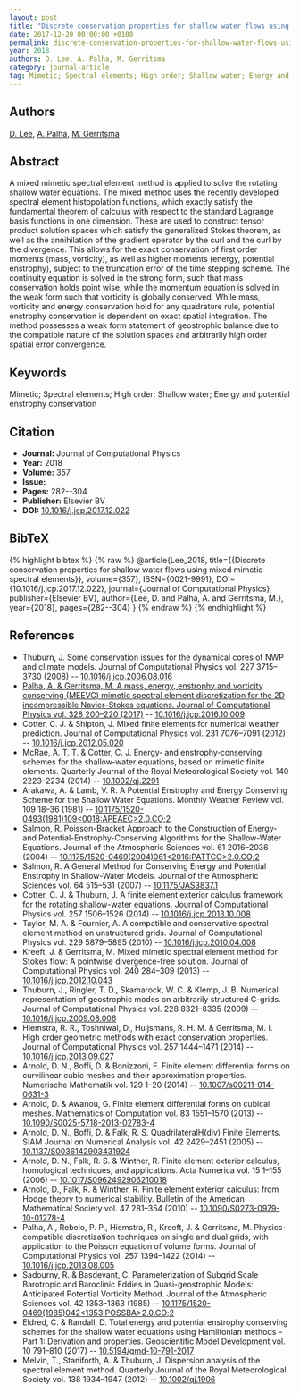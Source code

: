 ```yaml
---
layout: post
title: "Discrete conservation properties for shallow water flows using mixed mimetic spectral elements"
date: 2017-12-20 00:00:00 +0100
permalink: discrete-conservation-properties-for-shallow-water-flows-using-mixed-mimetic-spectral-elements
year: 2018
authors: D. Lee, A. Palha, M. Gerritsma
category: journal-article
tag: Mimetic; Spectral elements; High order; Shallow water; Energy and potential enstrophy conservation
---
```

 
## Authors
[D. Lee](authors/d-lee), [A. Palha](authors/a-palha), [M. Gerritsma](authors/m-gerritsma)
 
## Abstract
A mixed mimetic spectral element method is applied to solve the rotating shallow water equations. The mixed method uses the recently developed spectral element histopolation functions, which exactly satisfy the fundamental theorem of calculus with respect to the standard Lagrange basis functions in one dimension. These are used to construct tensor product solution spaces which satisfy the generalized Stokes theorem, as well as the annihilation of the gradient operator by the curl and the curl by the divergence. This allows for the exact conservation of first order moments (mass, vorticity), as well as higher moments (energy, potential enstrophy), subject to the truncation error of the time stepping scheme. The continuity equation is solved in the strong form, such that mass conservation holds point wise, while the momentum equation is solved in the weak form such that vorticity is globally conserved. While mass, vorticity and energy conservation hold for any quadrature rule, potential enstrophy conservation is dependent on exact spatial integration. The method possesses a weak form statement of geostrophic balance due to the compatible nature of the solution spaces and arbitrarily high order spatial error convergence.
 
## Keywords
Mimetic; Spectral elements; High order; Shallow water; Energy and potential enstrophy conservation
 
## Citation
- **Journal:** Journal of Computational Physics
- **Year:** 2018
- **Volume:** 357
- **Issue:** 
- **Pages:** 282--304
- **Publisher:** Elsevier BV
- **DOI:** [10.1016/j.jcp.2017.12.022](https://doi.org/10.1016/j.jcp.2017.12.022)
 
## BibTeX
{% highlight bibtex %}
{% raw %}
@article{Lee_2018,
  title={{Discrete conservation properties for shallow water flows using mixed mimetic spectral elements}},
  volume={357},
  ISSN={0021-9991},
  DOI={10.1016/j.jcp.2017.12.022},
  journal={Journal of Computational Physics},
  publisher={Elsevier BV},
  author={Lee, D. and Palha, A. and Gerritsma, M.},
  year={2018},
  pages={282--304}
}
{% endraw %}
{% endhighlight %}
 
## References
- Thuburn, J. Some conservation issues for the dynamical cores of NWP and climate models. Journal of Computational Physics vol. 227 3715–3730 (2008) -- [10.1016/j.jcp.2006.08.016](https://doi.org/10.1016/j.jcp.2006.08.016)
- [Palha, A. & Gerritsma, M. A mass, energy, enstrophy and vorticity conserving (MEEVC) mimetic spectral element discretization for the 2D incompressible Navier–Stokes equations. Journal of Computational Physics vol. 328 200–220 (2017)](a-mass-energy-enstrophy-and-vorticity-conserving-meevc-mimetic-spectral-element-discretization-for-the-2d-incompressible-navier-stokes-equations) -- [10.1016/j.jcp.2016.10.009](https://doi.org/10.1016/j.jcp.2016.10.009)
- Cotter, C. J. & Shipton, J. Mixed finite elements for numerical weather prediction. Journal of Computational Physics vol. 231 7076–7091 (2012) -- [10.1016/j.jcp.2012.05.020](https://doi.org/10.1016/j.jcp.2012.05.020)
- McRae, A. T. T. & Cotter, C. J. Energy‐ and enstrophy‐conserving schemes for the shallow‐water equations, based on mimetic finite elements. Quarterly Journal of the Royal Meteorological Society vol. 140 2223–2234 (2014) -- [10.1002/qj.2291](https://doi.org/10.1002/qj.2291)
- Arakawa, A. & Lamb, V. R. A Potential Enstrophy and Energy Conserving Scheme for the Shallow Water Equations. Monthly Weather Review vol. 109 18–36 (1981) -- [10.1175/1520-0493(1981)109<0018:APEAEC>2.0.CO;2](https://doi.org/10.1175/1520-0493(1981)109<0018:APEAEC>2.0.CO;2)
- Salmon, R. Poisson-Bracket Approach to the Construction of Energy- and Potential-Enstrophy-Conserving Algorithms for the Shallow-Water Equations. Journal of the Atmospheric Sciences vol. 61 2016–2036 (2004) -- [10.1175/1520-0469(2004)061<2016:PATTCO>2.0.CO;2](https://doi.org/10.1175/1520-0469(2004)061<2016:PATTCO>2.0.CO;2)
- Salmon, R. A General Method for Conserving Energy and Potential Enstrophy in Shallow-Water Models. Journal of the Atmospheric Sciences vol. 64 515–531 (2007) -- [10.1175/JAS3837.1](https://doi.org/10.1175/JAS3837.1)
- Cotter, C. J. & Thuburn, J. A finite element exterior calculus framework for the rotating shallow-water equations. Journal of Computational Physics vol. 257 1506–1526 (2014) -- [10.1016/j.jcp.2013.10.008](https://doi.org/10.1016/j.jcp.2013.10.008)
- Taylor, M. A. & Fournier, A. A compatible and conservative spectral element method on unstructured grids. Journal of Computational Physics vol. 229 5879–5895 (2010) -- [10.1016/j.jcp.2010.04.008](https://doi.org/10.1016/j.jcp.2010.04.008)
- Kreeft, J. & Gerritsma, M. Mixed mimetic spectral element method for Stokes flow: A pointwise divergence-free solution. Journal of Computational Physics vol. 240 284–309 (2013) -- [10.1016/j.jcp.2012.10.043](https://doi.org/10.1016/j.jcp.2012.10.043)
- Thuburn, J., Ringler, T. D., Skamarock, W. C. & Klemp, J. B. Numerical representation of geostrophic modes on arbitrarily structured C-grids. Journal of Computational Physics vol. 228 8321–8335 (2009) -- [10.1016/j.jcp.2009.08.006](https://doi.org/10.1016/j.jcp.2009.08.006)
- Hiemstra, R. R., Toshniwal, D., Huijsmans, R. H. M. & Gerritsma, M. I. High order geometric methods with exact conservation properties. Journal of Computational Physics vol. 257 1444–1471 (2014) -- [10.1016/j.jcp.2013.09.027](https://doi.org/10.1016/j.jcp.2013.09.027)
- Arnold, D. N., Boffi, D. & Bonizzoni, F. Finite element differential forms on curvilinear cubic meshes and their approximation properties. Numerische Mathematik vol. 129 1–20 (2014) -- [10.1007/s00211-014-0631-3](https://doi.org/10.1007/s00211-014-0631-3)
- Arnold, D. & Awanou, G. Finite element differential forms on cubical meshes. Mathematics of Computation vol. 83 1551–1570 (2013) -- [10.1090/S0025-5718-2013-02783-4](https://doi.org/10.1090/S0025-5718-2013-02783-4)
- Arnold, D. N., Boffi, D. & Falk, R. S. QuadrilateralH(div) Finite Elements. SIAM Journal on Numerical Analysis vol. 42 2429–2451 (2005) -- [10.1137/S0036142903431924](https://doi.org/10.1137/S0036142903431924)
- Arnold, D. N., Falk, R. S. & Winther, R. Finite element exterior calculus, homological techniques, and applications. Acta Numerica vol. 15 1–155 (2006) -- [10.1017/S0962492906210018](https://doi.org/10.1017/S0962492906210018)
- Arnold, D., Falk, R. & Winther, R. Finite element exterior calculus: from Hodge theory to numerical stability. Bulletin of the American Mathematical Society vol. 47 281–354 (2010) -- [10.1090/S0273-0979-10-01278-4](https://doi.org/10.1090/S0273-0979-10-01278-4)
- Palha, A., Rebelo, P. P., Hiemstra, R., Kreeft, J. & Gerritsma, M. Physics-compatible discretization techniques on single and dual grids, with application to the Poisson equation of volume forms. Journal of Computational Physics vol. 257 1394–1422 (2014) -- [10.1016/j.jcp.2013.08.005](https://doi.org/10.1016/j.jcp.2013.08.005)
- Sadourny, R. & Basdevant, C. Parameterization of Subgrid Scale Barotropic and Baroclinic Eddies in Quasi-geostrophic Models: Anticipated Potential Vorticity Method. Journal of the Atmospheric Sciences vol. 42 1353–1363 (1985) -- [10.1175/1520-0469(1985)042<1353:POSSBA>2.0.CO;2](https://doi.org/10.1175/1520-0469(1985)042<1353:POSSBA>2.0.CO;2)
- Eldred, C. & Randall, D. Total energy and potential enstrophy conserving schemes for the shallow water equations using Hamiltonian methods – Part 1: Derivation and properties. Geoscientific Model Development vol. 10 791–810 (2017) -- [10.5194/gmd-10-791-2017](https://doi.org/10.5194/gmd-10-791-2017)
- Melvin, T., Staniforth, A. & Thuburn, J. Dispersion analysis of the spectral element method. Quarterly Journal of the Royal Meteorological Society vol. 138 1934–1947 (2012) -- [10.1002/qj.1906](https://doi.org/10.1002/qj.1906)

